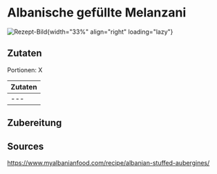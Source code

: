 # Albanische gefüllte Melanzani

![Rezept-Bild](https://image.flaticon.com/icons/png/512/1094/1094675.png){width="33%" align="right" loading="lazy"}

## Zutaten
Portionen: X

|	Zutaten																|
|    -------------------------------------------   |
|	---																		|


## Zubereitung



## Sources
https://www.myalbanianfood.com/recipe/albanian-stuffed-aubergines/
